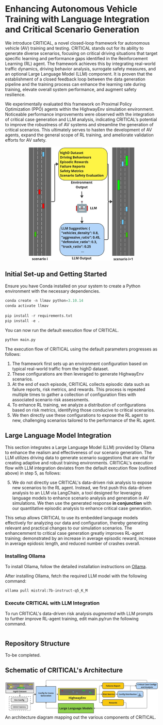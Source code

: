 # Enhancing Autonomous Vehicle Training with Language Integration and Critical Scenario Generation

We introduce CRITICAL, a novel closed-loop framework for autonomous vehicle (AV) training and testing. CRITICAL stands out for its ability to generate
diverse scenarios, focusing on critical driving situations that
target specific learning and performance gaps identified in the
Reinforcement Learning (RL) agent. The framework achieves
this by integrating real-world traffic dynamics, driving behavior
analysis, surrogate safety measures, and an optional Large
Language Model (LLM) component. It is proven that the establishment of a closed feedback loop between the data generation
pipeline and the training process can enhance the learning
rate during training, elevate overall system performance, and
augment safety resilience. 

We experimentally evaluated this framework on Proximal Policy Optimization (PPO) agents within the HighwayEnv
simulation environment. Noticeable performance
improvements were observed with the integration of critical case generation and LLM analysis, indicating CRITICAL’s potential to improve
the robustness of AV systems and streamline the generation
of critical scenarios. This ultimately serves to hasten the
development of AV agents, expand the general scope of RL
training, and ameliorate validation efforts for AV safety.

<p align="center">
<img src="imgs/Banner.jpg" width="350" alt="CRITICAL Framework Overview">
</p>

## Initial Set-up and Getting Started
Ensure you have Conda installed on your system to create a Python environment with the necessary dependencies.

```python
conda create -n llmav python=3.10.14
conda activate llmav

pip install -r requirements.txt
pip install -e .
```

You can now run the default execution flow of CRITICAL.

```python
python main.py
```

The execution flow of CRITICAL using the default parameters progresses as follows:
1) The framework first sets up an environment configuration based on typical real-world traffic from the highD dataset. 
2) These configurations are then leveraged to generate HighwayEnv scenarios. 
3) At the end of each episode, CRITICAL collects episodic data such as failure reports, risk metrics, and rewards. This process is repeated multiple times to gather a collection of configuration files with associated scenario risk assessments. 
4) To enhance RL training, we analyze a distribution of configurations based on risk metrics, identifying those conducive to critical scenarios. 
5) We then directly use these configurations to expose the RL agent to new, challenging scenarios tailored to the performance of the RL agent.  

## Large Language Model Integration

This section integrates a Large Language Model (LLM) provided by Ollama to enhance the realism and effectiveness of our scenario generation. The LLM utilizes driving data to generate scenario suggestions that are vital for creating adaptive and robust training environments. CRITICAL's execution flow with LLM integration deviates from the default execution flow (outlined above) in step 5, as follows: 

5) We do not directly use CRITICAL's data-driven risk analysis to expose new scenarios to the RL agent. Instead, we first push this data-driven analysis to an LLM via LangChain, a tool designed for leveraging language models to enhance scenario analysis and generation in AV simulations. We then use the generated response **in conjunction** with our quantitative episodic analysis to enhance critical case generation.

This setup allows CRITICAL to use its embedded language models effectively for analyzing our data and configuration, thereby generating relevant and practical changes to our simulation scenarios. The enhancemment to critical case generation greatly improves RL-agent training; demonstrated by an increase in average episodic reward, increase in average epidosic length, and reduced number of crashes overall.    

### Installing Ollama

To install Ollama, follow the detailed installation instructions on [Ollama](https://github.com/ollama/ollama).

After installing Ollama, fetch the required LLM model with the following command:

```bash
ollama pull mistral:7b-instruct-q5_K_M
```

### Execute CRITICAL with LLM Integration

To run CRITICAL's data-driven risk analysis _augmented_ with LLM prompts to further improve RL-agent training, edit main.py/run the following command.

```python

```

## Repository Structure
To-be completed. 

## Schematic of CRITICAL's Architecture
![CRITICAL Framework Overview](imgs/Architecture.jpg)
An architecture diagram mapping out the various components of CRITICAL. 